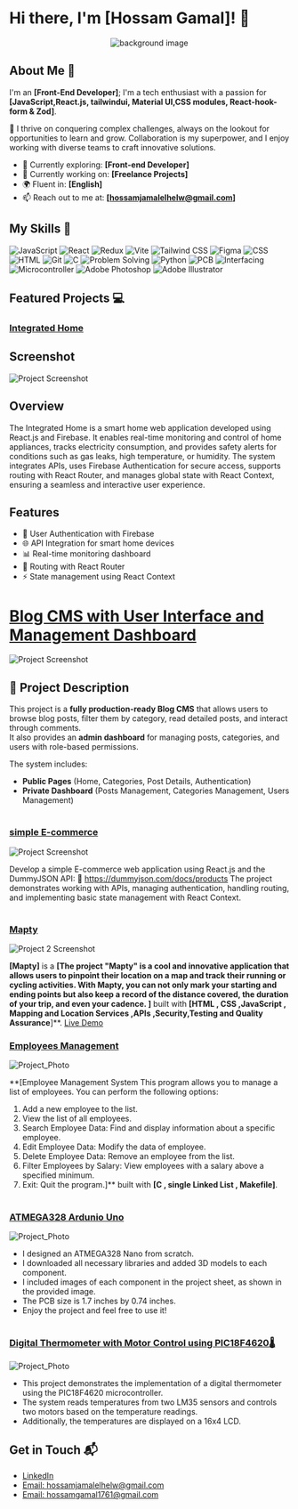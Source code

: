 # Hi there, I'm [Hossam Gamal]! 👋

<div align="center">
<img src="https://github.com/user-attachments/assets/4aac7efb-1542-4227-ac24-ee8f805e270f" alt="background image">
</div>

## About Me 🚀

I'm an **[Front-End Developer]**; I'm a tech enthusiast with a passion for **[JavaScript,React.js, tailwindui, Material UI,CSS modules, React-hook-form & Zod]**.

🌟 I thrive on conquering complex challenges, always on the lookout for opportunities to learn and grow. Collaboration is my superpower, and I enjoy working with diverse teams to craft innovative solutions.

- 🌱 Currently exploring: **[Front-end Developer]**
- 🔭 Currently working on: **[Freelance Projects]**
- 🌍 Fluent in: **[English]**
- 📫 Reach out to me at: **[hossamjamalelhelw@gmail.com]**



## My Skills 🧠
![JavaScript](https://img.shields.io/badge/-JavaScript-F7DF1E?style=flat-square&logo=javascript&logoColor=black)
![React](https://img.shields.io/badge/-React-61DAFB?style=flat-square&logo=react&logoColor=black)
![Redux](https://img.shields.io/badge/-Redux-764ABC?style=flat-square&logo=redux&logoColor=white)
![Vite](https://img.shields.io/badge/-Vite-646CFF?style=flat-square&logo=vite&logoColor=white)
![Tailwind CSS](https://img.shields.io/badge/-Tailwind_CSS-38B2AC?style=flat-square&logo=tailwind-css&logoColor=white)
![Figma](https://img.shields.io/badge/-Figma-F24E1E?style=flat-square&logo=figma&logoColor=white)
![CSS](https://img.shields.io/badge/-CSS-1572B6?style=flat-square&logo=css3&logoColor=white)
![HTML](https://img.shields.io/badge/-HTML-E34F26?style=flat-square&logo=html5&logoColor=white)
![Git](https://img.shields.io/badge/-Git-F05032?style=flat-square&logo=git&logoColor=white)
![C](https://img.shields.io/badge/-C-007ACC?style=flat-square&logo=c&logoColor=white)
![Problem Solving](https://img.shields.io/badge/-Problem%20Solving-007ACC?style=flat-square&logoColor=white)
![Python](https://img.shields.io/badge/-Python-3776AB?style=flat-square&logo=python&logoColor=white)
![PCB](https://img.shields.io/badge/-PCB-8BC34A?style=flat-square&logo=pcb&logoColor=white)
![Interfacing](https://img.shields.io/badge/-Interfacing-007ACC?style=flat-square&logoColor=white)
![Microcontroller](https://img.shields.io/badge/-Microcontroller-007ACC?style=flat-square&logoColor=white)
![Adobe Photoshop](https://img.shields.io/badge/-Adobe%20Photoshop-001D26?style=flat-square&logo=adobe-photoshop&logoColor=31A8FF)
![Adobe Illustrator](https://img.shields.io/badge/-Adobe%20Illustrator-FF9A00?style=flat-square&logo=adobe-illustrator&logoColor=1F7AEB)

## Featured Projects 💻

### [Integrated Home](https://github.com/HossamGamalElhelw/GradutionProject)
## Screenshot
![Project Screenshot](https://github.com/HossamGamalElhelw/GradutionProject/blob/main/public/dashboard.jpg)

## Overview
The Integrated Home is a smart home web application developed using React.js and Firebase.
It enables real-time monitoring and control of home appliances, tracks electricity consumption, and provides safety alerts for conditions such as gas leaks, high temperature, or humidity.
The system integrates APIs, uses Firebase Authentication for secure access, supports routing with React Router, and manages global state with React Context, ensuring a seamless and interactive user experience.

## Features
- 🔐 User Authentication with Firebase  
- 🌐 API Integration for smart home devices  
- 📊 Real-time monitoring dashboard  
- 🔄 Routing with React Router  
- ⚡ State management using React Context  

# [Blog CMS with User Interface and Management Dashboard](https://github.com/HossamGamalElhelw/Blog-CMS-with-user-interface-and-management-dashboard)
![Project Screenshot](https://github.com/HossamGamalElhelw/Blog-CMS-with-user-interface-and-management-dashboard/blob/main/public/cover.png)

## 📌 Project Description
This project is a **fully production-ready Blog CMS** that allows users to browse blog posts, filter them by category, read detailed posts, and interact through comments.  
It also provides an **admin dashboard** for managing posts, categories, and users with role-based permissions.

The system includes:
- **Public Pages** (Home, Categories, Post Details, Authentication)
- **Private Dashboard** (Posts Management, Categories Management, Users Management)
#
### [simple E-commerce](https://github.com/HossamGamalElhelw/Simple-E-commerce-ReactJs)
![Project Screenshot](https://github.com/HossamGamalElhelw/Simple-E-commerce-ReactJs/blob/main/screenshots/homepage.png)

Develop a simple E-commerce web application using React.js and the DummyJSON API:
🔗 https://dummyjson.com/docs/products
The project demonstrates working with APIs, managing authentication, handling routing, and implementing basic state management with React Context.

#

### [Mapty](https://github.com/HossamGamalElhelw/Mapty)

![Project 2 Screenshot](https://raw.githubusercontent.com/HossamGamalElhelw/fictional-carnival/main/Mapty.png)

**[Mapty]** is a **[The project "Mapty" is a cool and innovative application that allows users to pinpoint their location on a map and track their running or cycling activities. With Mapty, you can not only mark your starting and ending points but also keep a record of the distance covered, the duration of your trip, and even your cadence.  ]** built with **[HTML , CSS ,JavaScript , Mapping and Location Services ,APIs ,Security,Testing and Quality Assurance**]**. [Live Demo](https://hossamgamalelhelw.github.io/Mapty/)

### [Employees Management](https://github.com/HossamGamalElhelw/Employees-Management)
![Project_Photo](https://github.com/HossamGamalElhelw/fictional-carnival/blob/66f9fdd855ef894d44b0a92c84246105d4824ad1/Images/System%20Emloyee.png)

**[Employee Management System
This program allows you to manage a list of employees.
You can perform the following options:
1. Add a new employee to the list.
2. View the list of all employees.
3. Search Employee Data: Find and display information about a specific employee.
4. Edit Employee Data: Modify the data of employee.
5. Delete Employee Data: Remove an employee from the list.
6. Filter Employees by Salary: View employees with a salary above a specified minimum.
7. Exit: Quit the program.]** built with **[C , single Linked List , Makefile]**.

#
### [ATMEGA328 Ardunio Uno](https://github.com/HossamGamalElhelw/PCB_ATMEGA328_Nano)
![Project_Photo ](https://github.com/HossamGamalElhelw/PCB_ATMEGA328_Nano/blob/main/PCB_ATMEGA%20328%20Nano/images/Sheet.png)
- I designed an ATMEGA328 Nano from scratch.
- I downloaded all necessary libraries and added 3D models to each component.
- I included images of each component in the project sheet, as shown in the provided image.
- The PCB size is 1.7 inches by 0.74 inches.
- Enjoy the project and feel free to use it!
#
### [Digital Thermometer with Motor Control using PIC18F4620🌡](https://github.com/HossamGamalElhelw/Digital-Thermometer-DC-Motor)
![Project_Photo ](https://github.com/HossamGamalElhelw/Digital-Thermometer-DC-Motor/blob/main/Design.png)
- This project demonstrates the implementation of a digital thermometer using the PIC18F4620 microcontroller. 
- The system reads temperatures from two LM35 sensors and controls two motors based on the temperature readings.
- Additionally, the temperatures are displayed on a 16x4 LCD.

## Get in Touch 📬
- [LinkedIn](https://www.linkedin.com/in/hossam-gamal-810b74220)
- [Email: hossamjamalelhelw@gmail.com](mailto:hossamjamalelhelw@gmail.com)
- [Email: hossamgamal1761@gmail.com](mailto:hossamgamal1761@gmail.com)



